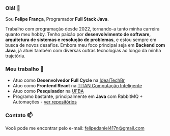 ### Olá! 👋

Sou **Felipe França**, Programador **Full Stack Java**.

Trabalho com programação desde 2022, tornando-a tanto minha carreira quanto meu hobby. Tenho paixão por **desenvolvimento de software, arquitetura de sistemas e resolução de problemas**, e estou sempre em busca de novos desafios. Embora meu foco principal seja em **Backend com Java**, já atuei também com diversas outras tecnologias ao longo da minha trajetória.

### Meu trabalho 🔭

- Atuo como **Desenvolvedor Full Cycle** na [IdealTechBr](https://idealtechbr.com.br/) 
- Atuo como **Frontend React** na [TITAN Computação Inteligente](https://www.titanci.com.br/)
- Atuo como **Pesquisador** na [UFBA](https://portal.ufba.br/)
- Programo bastante, principalmente em **Java** com RabbitMQ + Automações - [ver repositórios](https://github.com/Felipe-Daniel?tab=repositories)  

### Contato 📫

Você pode me encontrar pelo e-mail: [felipedaniel417n@gmail.com](mailto:felipedaniel417n@gmail.com)
